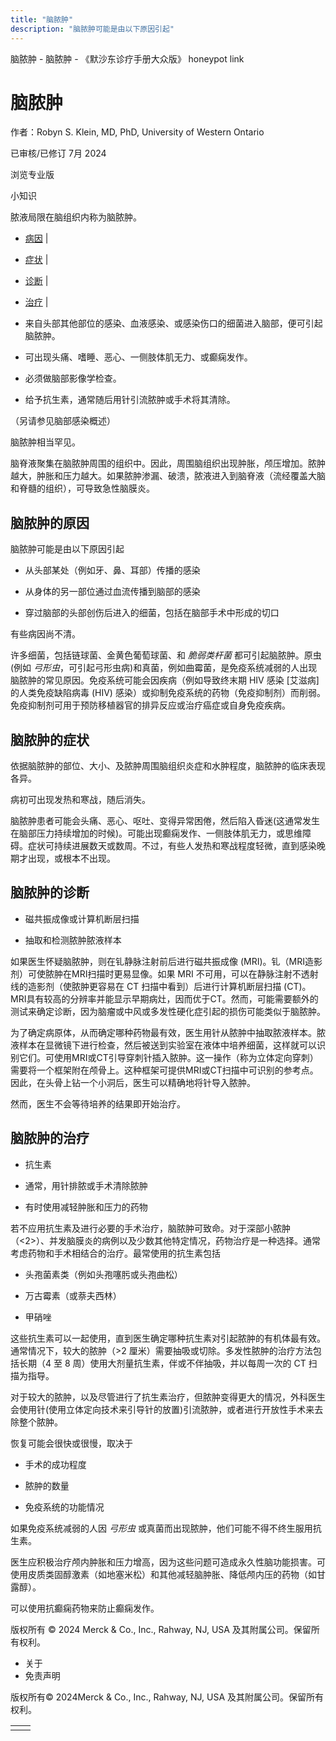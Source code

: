 ```yaml
---
title: "脑脓肿"
description: "脑脓肿可能是由以下原因引起"
---
```


﻿脑脓肿 \- 脑脓肿 \- 《默沙东诊疗手册大众版》 honeypot link

# 脑脓肿

作者：Robyn S. Klein, MD, PhD, University of Western Ontario

已审核/已修订 7月 2024

浏览专业版

小知识

脓液局限在脑组织内称为脑脓肿。

- [病因](#病因_v29286379_zh) \|
- [症状](#症状_v741835_zh) \|
- [诊断](#诊断_v741839_zh) \|
- [治疗](#治疗_v741843_zh) \|

- 来自头部其他部位的感染、血液感染、或感染伤口的细菌进入脑部，便可引起脑脓肿。

- 可出现头痛、嗜睡、恶心、一侧肢体肌无力、或癫痫发作。

- 必须做脑部影像学检查。

- 给予抗生素，通常随后用针引流脓肿或手术将其清除。


（另请参见脑部感染概述）

脑脓肿相当罕见。

脑脊液聚集在脑脓肿周围的组织中。因此，周围脑组织出现肿胀，颅压增加。脓肿越大，肿胀和压力越大。如果脓肿渗漏、破溃，脓液进入到脑脊液（流经覆盖大脑和脊髓的组织），可导致急性脑膜炎。

## 脑脓肿的原因

脑脓肿可能是由以下原因引起

- 从头部某处（例如牙、鼻、耳部）传播的感染

- 从身体的另一部位通过血流传播到脑部的感染

- 穿过脑部的头部创伤后进入的细菌，包括在脑部手术中形成的切口


有些病因尚不清。

许多细菌，包括链球菌、金黄色葡萄球菌、和 _脆弱类杆菌_ 都可引起脑脓肿。原虫(例如 _弓形虫_，可引起弓形虫病)和真菌，例如曲霉菌，是免疫系统减弱的人出现脑脓肿的常见原因。免疫系统可能会因疾病（例如导致终末期 HIV 感染 \[艾滋病\] 的人类免疫缺陷病毒 (HIV) 感染）或抑制免疫系统的药物（免疫抑制剂）而削弱。免疫抑制剂可用于预防移植器官的排异反应或治疗癌症或自身免疫疾病。

## 脑脓肿的症状

依据脑脓肿的部位、大小、及脓肿周围脑组织炎症和水肿程度，脑脓肿的临床表现各异。

病初可出现发热和寒战，随后消失。

脑脓肿患者可能会头痛、恶心、呕吐、变得异常困倦，然后陷入昏迷(这通常发生在脑部压力持续增加的时候)。可能出现癫痫发作、一侧肢体肌无力，或思维障碍。症状可持续进展数天或数周。不过，有些人发热和寒战程度轻微，直到感染晚期才出现，或根本不出现。

## 脑脓肿的诊断

- 磁共振成像或计算机断层扫描

- 抽取和检测脓肿脓液样本


如果医生怀疑脑脓肿，则在钆静脉注射前后进行磁共振成像 (MRI)。钆（MRI造影剂）可使脓肿在MRI扫描时更易显像。如果 MRI 不可用，可以在静脉注射不透射线的造影剂（使脓肿更容易在 CT 扫描中看到）后进行计算机断层扫描 (CT)。MRI具有较高的分辨率并能显示早期病灶，因而优于CT。然而，可能需要额外的测试来确定诊断，因为脑瘤或中风或多发性硬化症引起的损伤可能类似于脑脓肿。

为了确定病原体，从而确定哪种药物最有效，医生用针从脓肿中抽取脓液样本。脓液样本在显微镜下进行检查，然后被送到实验室在液体中培养细菌，这样就可以识别它们。可使用MRI或CT引导穿刺针插入脓肿。这一操作（称为立体定向穿刺）需要将一个框架附在颅骨上。这种框架可提供MRI或CT扫描中可识别的参考点。因此，在头骨上钻一个小洞后，医生可以精确地将针导入脓肿。

然而，医生不会等待培养的结果即开始治疗。

## 脑脓肿的治疗

- 抗生素

- 通常，用针排脓或手术清除脓肿

- 有时使用减轻肿胀和压力的药物


若不应用抗生素及进行必要的手术治疗，脑脓肿可致命。对于深部小脓肿（<2>）、并发脑膜炎的病例以及少数其他特定情况，药物治疗是一种选择。通常考虑药物和手术相结合的治疗。最常使用的抗生素包括

- 头孢菌素类（例如头孢噻肟或头孢曲松）

- 万古霉素（或萘夫西林）

- 甲硝唑


这些抗生素可以一起使用，直到医生确定哪种抗生素对引起脓肿的有机体最有效。通常情况下，较大的脓肿（>2 厘米）需要抽吸或切除。多发性脓肿的治疗方法包括长期（4 至 8 周）使用大剂量抗生素，伴或不伴抽吸，并以每周一次的 CT 扫描为指导。

对于较大的脓肿，以及尽管进行了抗生素治疗，但脓肿变得更大的情况，外科医生会使用针(使用立体定向技术来引导针的放置)引流脓肿，或者进行开放性手术来去除整个脓肿。

恢复可能会很快或很慢，取决于

- 手术的成功程度

- 脓肿的数量

- 免疫系统的功能情况


如果免疫系统减弱的人因 _弓形虫_ 或真菌而出现脓肿，他们可能不得不终生服用抗生素。

医生应积极治疗颅内肿胀和压力增高，因为这些问题可造成永久性脑功能损害。可使用皮质类固醇激素（如地塞米松）和其他减轻脑肿胀、降低颅内压的药物（如甘露醇）。

可以使用抗癫痫药物来防止癫痫发作。



版权所有 © 2024
Merck & Co., Inc., Rahway, NJ, USA 及其附属公司。保留所有权利。

- 关于
- 免责声明

版权所有© 2024Merck & Co., Inc., Rahway, NJ, USA 及其附属公司。保留所有权利。

|     |     |
| --- | --- |
|  |  |